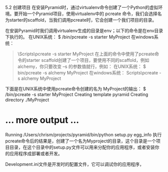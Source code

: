 5.2 创建项目
在安装Pyramid时，通过virtualenv命令创建了一个Python的虚拟环境。要开始一个Pyramid项目，使用virtualenv中的 pcreate 命令，我们会选择名为starter的scaffold，当我们调用pcreate时，它会创建一个我们项目的目录。

在安装Pyramid时我们调用virtualenv生成的目录是env；以下的命令是在env目录下执行的。
在UNIX系统：
$ /bin/pcreate -s starter MyProject
在windows系统：
> \Scripts\pcreate -s starter MyProject
在上面的命令中使用了pcreate命令的starter scaffold创建了一个项目，要使用不同的scaffold，例如alchemy，你只要改变 –s 的参数值就行，例如：
在UNIX系统：
$ bin/pcreate -s alchemy MyProject
在windows系统：
> Scripts\pcreate -s alchemy MyProject

下面是在UNIX系统中使用pcreate命令创建的名为 MyProject的输出：
$ /bin/pcreate -s starter MyProject
Creating template pyramid
Creating directory ./MyProject
# ... more output ...
Running /Users/chrism/projects/pyramid/bin/python setup.py egg_info
执行pcreate命令后的结果是，创建了一个名为Myproject的目录，这个目录是一个项目目录，在这个目录中的setup.py文件可以用来分配你的应用程序，或者安装你的应用程序成部署或者开发。

Development.ini文件是开发时的配置文件，它可以调试你的应用程序，


